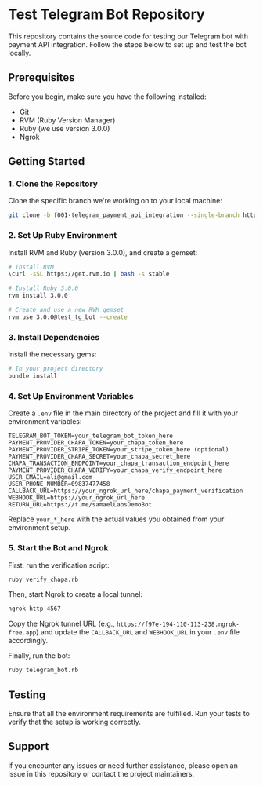 
# Test Telegram Bot Repository

This repository contains the source code for testing our Telegram bot with payment API integration. Follow the steps below to set up and test the bot locally.

## Prerequisites

Before you begin, make sure you have the following installed:
- Git
- RVM (Ruby Version Manager)
- Ruby (we use version 3.0.0)
- Ngrok

## Getting Started

### 1. Clone the Repository

Clone the specific branch we're working on to your local machine:

```bash
git clone -b f001-telegram_payment_api_integration --single-branch https://github.com/samzhab/test_telegram_bot.git
```

### 2. Set Up Ruby Environment

Install RVM and Ruby (version 3.0.0), and create a gemset:

```bash
# Install RVM
\curl -sSL https://get.rvm.io | bash -s stable

# Install Ruby 3.0.0
rvm install 3.0.0

# Create and use a new RVM gemset
rvm use 3.0.0@test_tg_bot --create
```

### 3. Install Dependencies

Install the necessary gems:

```bash
# In your project directory
bundle install
```

### 4. Set Up Environment Variables

Create a `.env` file in the main directory of the project and fill it with your environment variables:

```
TELEGRAM_BOT_TOKEN=your_telegram_bot_token_here
PAYMENT_PROVIDER_CHAPA_TOKEN=your_chapa_token_here
PAYMENT_PROVIDER_STRIPE_TOKEN=your_stripe_token_here (optional)
PAYMENT_PROVIDER_CHAPA_SECRET=your_chapa_secret_here
CHAPA_TRANSACTION_ENDPOINT=your_chapa_transaction_endpoint_here
PAYMENT_PROVIDER_CHAPA_VERIFY=your_chapa_verify_endpoint_here
USER_EMAIL=ali@gmail.com
USER_PHONE_NUMBER=09837477458
CALLBACK_URL=https://your_ngrok_url_here/chapa_payment_verification
WEBHOOK_URL=https://your_ngrok_url_here
RETURN_URL=https://t.me/samaelLabsDemoBot
```

Replace `your_*_here` with the actual values you obtained from your environment setup.

### 5. Start the Bot and Ngrok

First, run the verification script:

```bash
ruby verify_chapa.rb
```

Then, start Ngrok to create a local tunnel:

```bash
ngrok http 4567
```

Copy the Ngrok tunnel URL (e.g., `https://f97e-194-110-113-238.ngrok-free.app`) and update the `CALLBACK_URL` and `WEBHOOK_URL` in your `.env` file accordingly.

Finally, run the bot:

```bash
ruby telegram_bot.rb
```

## Testing

Ensure that all the environment requirements are fulfilled. Run your tests to verify that the setup is working correctly.

## Support

If you encounter any issues or need further assistance, please open an issue in this repository or contact the project maintainers.
